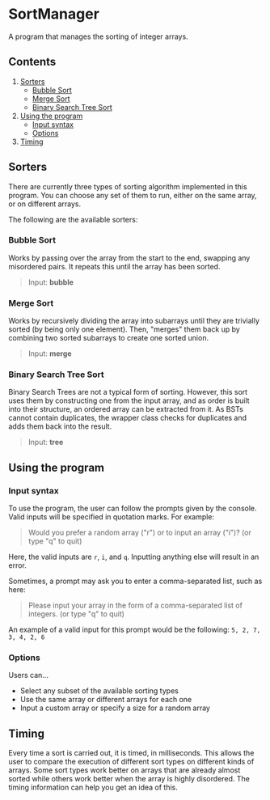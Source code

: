 # SortManager
A program that manages the sorting of integer arrays.

## Contents
1. [Sorters](https://github.com/AutumnHaunted/SortManager/blob/main/README.md#sorters)
   - [Bubble Sort](https://github.com/AutumnHaunted/SortManager/blob/main/README.md#bubble-sort)
   - [Merge Sort](https://github.com/AutumnHaunted/SortManager/blob/main/README.md#merge-sort)
   - [Binary Search Tree Sort](https://github.com/AutumnHaunted/SortManager/blob/main/README.md#binary-search-tree-sort)
2. [Using the program](https://github.com/AutumnHaunted/SortManager/blob/main/README.md#using-the-program)
   - [Input syntax](https://github.com/AutumnHaunted/SortManager/blob/main/README.md#input-syntax)
   - [Options](https://github.com/AutumnHaunted/SortManager/blob/main/README.md#options)
3. [Timing](https://github.com/AutumnHaunted/SortManager/blob/main/README.md#timing)

## Sorters
There are currently three types of sorting algorithm implemented in this program.
You can choose any set of them to run, either on the same array, or on different arrays.

The following are the available sorters:

### Bubble Sort
Works by passing over the array from the start to the end, swapping any misordered pairs.
It repeats this until the array has been sorted.
> Input: **bubble**

### Merge Sort
Works by recursively dividing the array into subarrays until they are trivially sorted (by being only one element).
Then, "merges" them back up by combining two sorted subarrays to create one sorted union.
> Input: **merge**

### Binary Search Tree Sort
Binary Search Trees are not a typical form of sorting.
However, this sort uses them by constructing one from the input array, and as order is built into their structure, an ordered array can be extracted from it.
As BSTs cannot contain duplicates, the wrapper class checks for duplicates and adds them back into the result.
> Input: **tree**

## Using the program

### Input syntax
To use the program, the user can follow the prompts given by the console. Valid inputs will be specified in quotation marks. For example:
> Would you prefer a random array ("r") or to input an array ("i")? (or type "q" to quit)

Here, the valid inputs are `r`, `i`, and `q`. Inputting anything else will result in an error.

Sometimes, a prompt may ask you to enter a comma-separated list, such as here:
> Please input your array in the form of a comma-separated list of integers. (or type "q" to quit)

An example of a valid input for this prompt would be the following:
`5, 2, 7, 3, 4, 2, 6`

### Options
Users can...
- Select any subset of the available sorting types
- Use the same array or different arrays for each one
- Input a custom array or specify a size for a random array

## Timing
Every time a sort is carried out, it is timed, in milliseconds. This allows the user to compare the execution of different sort types on different kinds of arrays.
Some sort types work better on arrays that are already almost sorted while others work better when the array is highly disordered. The timing information can help you get an idea of this.